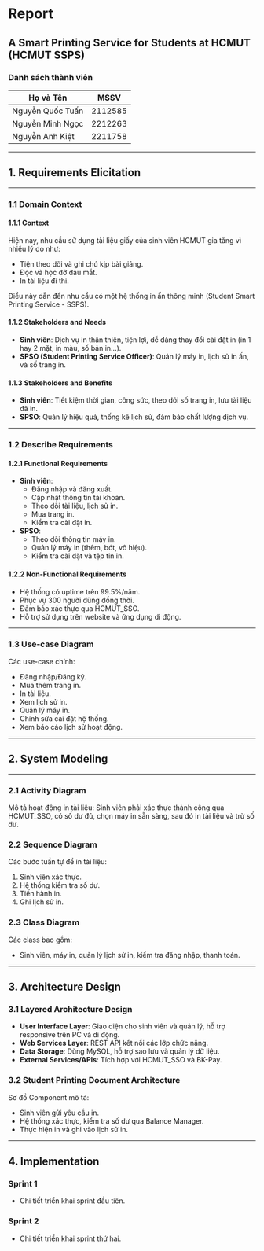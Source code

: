 # Report

## A Smart Printing Service for Students at HCMUT (HCMUT SSPS)

### Danh sách thành viên
| Họ và Tên       | MSSV    |
|------------------|---------|
| Nguyễn Quốc Tuấn | 2112585 |
| Nguyễn Minh Ngọc | 2212263 |
| Nguyễn Anh Kiệt  | 2211758 |

---

## 1. Requirements Elicitation

---

### 1.1 Domain Context

#### 1.1.1 Context
Hiện nay, nhu cầu sử dụng tài liệu giấy của sinh viên HCMUT gia tăng vì nhiều lý do như: 
- Tiện theo dõi và ghi chú kịp bài giảng.
- Đọc và học đỡ đau mắt.
- In tài liệu đi thi. 

Điều này dẫn đến nhu cầu có một hệ thống in ấn thông minh (Student Smart Printing Service - SSPS).

#### 1.1.2 Stakeholders and Needs
- **Sinh viên**: Dịch vụ in thân thiện, tiện lợi, dễ dàng thay đổi cài đặt in (in 1 hay 2 mặt, in màu, số bản in...).
- **SPSO (Student Printing Service Officer)**: Quản lý máy in, lịch sử in ấn, và số trang in.

#### 1.1.3 Stakeholders and Benefits
- **Sinh viên**: Tiết kiệm thời gian, công sức, theo dõi số trang in, lưu tài liệu đã in.
- **SPSO**: Quản lý hiệu quả, thống kê lịch sử, đảm bảo chất lượng dịch vụ.

---

### 1.2 Describe Requirements

#### 1.2.1 Functional Requirements
- **Sinh viên**:
  - Đăng nhập và đăng xuất.
  - Cập nhật thông tin tài khoản.
  - Theo dõi tài liệu, lịch sử in.
  - Mua trang in.
  - Kiểm tra cài đặt in.
- **SPSO**:
  - Theo dõi thông tin máy in.
  - Quản lý máy in (thêm, bớt, vô hiệu).
  - Kiểm tra cài đặt và tệp tin in.

#### 1.2.2 Non-Functional Requirements
- Hệ thống có uptime trên 99.5%/năm.
- Phục vụ 300 người dùng đồng thời.
- Đảm bảo xác thực qua HCMUT_SSO.
- Hỗ trợ sử dụng trên website và ứng dụng di động.

---

### 1.3 Use-case Diagram
Các use-case chính:
- Đăng nhập/Đăng ký.
- Mua thêm trang in.
- In tài liệu.
- Xem lịch sử in.
- Quản lý máy in.
- Chỉnh sửa cài đặt hệ thống.
- Xem báo cáo lịch sử hoạt động.

---

## 2. System Modeling

---

### 2.1 Activity Diagram
Mô tả hoạt động in tài liệu: Sinh viên phải xác thực thành công qua HCMUT_SSO, có số dư đủ, chọn máy in sẵn sàng, sau đó in tài liệu và trừ số dư.

### 2.2 Sequence Diagram
Các bước tuần tự để in tài liệu:
1. Sinh viên xác thực.
2. Hệ thống kiểm tra số dư.
3. Tiến hành in.
4. Ghi lịch sử in.

### 2.3 Class Diagram
Các class bao gồm:
- Sinh viên, máy in, quản lý lịch sử in, kiểm tra đăng nhập, thanh toán.

---

## 3. Architecture Design

### 3.1 Layered Architecture Design
- **User Interface Layer**: Giao diện cho sinh viên và quản lý, hỗ trợ responsive trên PC và di động.
- **Web Services Layer**: REST API kết nối các lớp chức năng.
- **Data Storage**: Dùng MySQL, hỗ trợ sao lưu và quản lý dữ liệu.
- **External Services/APIs**: Tích hợp với HCMUT_SSO và BK-Pay.

### 3.2 Student Printing Document Architecture
Sơ đồ Component mô tả:
- Sinh viên gửi yêu cầu in.
- Hệ thống xác thực, kiểm tra số dư qua Balance Manager.
- Thực hiện in và ghi vào lịch sử in.

---

## 4. Implementation

### Sprint 1
- Chi tiết triển khai sprint đầu tiên.

### Sprint 2
- Chi tiết triển khai sprint thứ hai.
